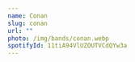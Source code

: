 ```yaml
---
name: Conan
slug: conan
url: ""
photo: /img/bands/conan.webp
spotifyId: 11tiA94VlUZOUTVCdQYw3a
---
```

